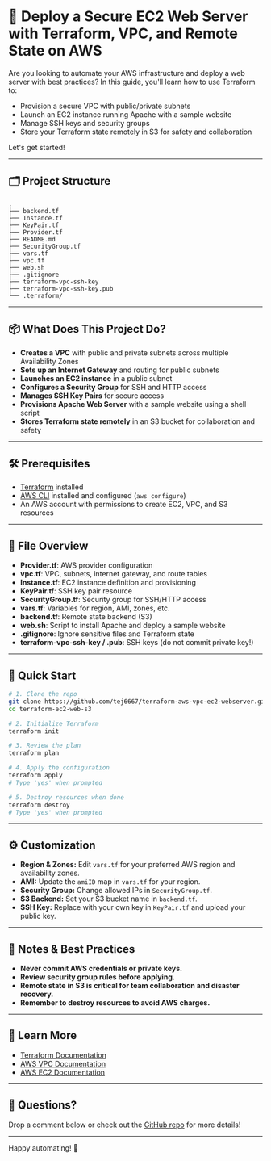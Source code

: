 # 🚀 Deploy a Secure EC2 Web Server with Terraform, VPC, and Remote State on AWS

Are you looking to automate your AWS infrastructure and deploy a web server with best practices? In this guide, you'll learn how to use Terraform to:

- Provision a secure VPC with public/private subnets
- Launch an EC2 instance running Apache with a sample website
- Manage SSH keys and security groups
- Store your Terraform state remotely in S3 for safety and collaboration

Let's get started!

---

## 🗂️ Project Structure

```
.
├── backend.tf
├── Instance.tf
├── KeyPair.tf
├── Provider.tf
├── README.md
├── SecurityGroup.tf
├── vars.tf
├── vpc.tf
├── web.sh
├── .gitignore
├── terraform-vpc-ssh-key
├── terraform-vpc-ssh-key.pub
└── .terraform/
```

---

## 📦 What Does This Project Do?

- **Creates a VPC** with public and private subnets across multiple Availability Zones
- **Sets up an Internet Gateway** and routing for public subnets
- **Launches an EC2 instance** in a public subnet
- **Configures a Security Group** for SSH and HTTP access
- **Manages SSH Key Pairs** for secure access
- **Provisions Apache Web Server** with a sample website using a shell script
- **Stores Terraform state remotely** in an S3 bucket for collaboration and safety

---

## 🛠️ Prerequisites

- [Terraform](https://www.terraform.io/downloads.html) installed
- [AWS CLI](https://aws.amazon.com/cli/) installed and configured (`aws configure`)
- An AWS account with permissions to create EC2, VPC, and S3 resources

---

## 📁 File Overview

- **Provider.tf**: AWS provider configuration
- **vpc.tf**: VPC, subnets, internet gateway, and route tables
- **Instance.tf**: EC2 instance definition and provisioning
- **KeyPair.tf**: SSH key pair resource
- **SecurityGroup.tf**: Security group for SSH/HTTP access
- **vars.tf**: Variables for region, AMI, zones, etc.
- **backend.tf**: Remote state backend (S3)
- **web.sh**: Script to install Apache and deploy a sample website
- **.gitignore**: Ignore sensitive files and Terraform state
- **terraform-vpc-ssh-key / .pub**: SSH keys (do not commit private key!)

---

## 🚦 Quick Start

```bash
# 1. Clone the repo
git clone https://github.com/tej6667/terraform-aws-vpc-ec2-webserver.git
cd terraform-ec2-web-s3

# 2. Initialize Terraform
terraform init

# 3. Review the plan
terraform plan

# 4. Apply the configuration
terraform apply
# Type 'yes' when prompted

# 5. Destroy resources when done
terraform destroy
# Type 'yes' when prompted
```

---

## ⚙️ Customization

- **Region & Zones:** Edit `vars.tf` for your preferred AWS region and availability zones.
- **AMI:** Update the `amiID` map in `vars.tf` for your region.
- **Security Group:** Change allowed IPs in `SecurityGroup.tf`.
- **S3 Backend:** Set your S3 bucket name in `backend.tf`.
- **SSH Key:** Replace with your own key in `KeyPair.tf` and upload your public key.

---

## 📝 Notes & Best Practices

- **Never commit AWS credentials or private keys.**
- **Review security group rules before applying.**
- **Remote state in S3 is critical for team collaboration and disaster recovery.**
- **Remember to destroy resources to avoid AWS charges.**

---

## 🧩 Learn More

- [Terraform Documentation](https://www.terraform.io/docs)
- [AWS VPC Documentation](https://docs.aws.amazon.com/vpc/)
- [AWS EC2 Documentation](https://docs.aws.amazon.com/ec2/)

---

## 💬 Questions?

Drop a comment below or check out the [GitHub repo](https://github.com/tej6667/terraform-aws-vpc-ec2-webserver.git) for more details!

---

Happy automating! 🚀



